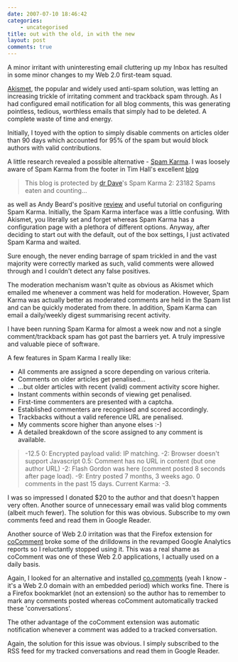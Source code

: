 ```yaml
---
date: 2007-07-10 18:46:42
categories:
    - uncategorised
title: out with the old, in with the new
layout: post
comments: true
---
```

A minor irritant with uninteresting email cluttering up my Inbox has
resulted in some minor changes to my Web 2.0 first-team squad.

[Akismet](http://akismet.com/), the popular and widely used anti-spam
solution, was letting an increasing trickle of irritating comment and
trackback spam through. As I had configured email notification for all
blog comments, this was generating pointless, tedious, worthless emails
that simply had to be deleted. A complete waste of time and energy.

Initially, I toyed with the option to simply disable comments on
articles older than 90 days which accounted for 95% of the spam but
would block authors with valid contributions.

A little research revealed a possible alternative -
[Spam Karma](http://unknowngenius.com/blog/wordpress/spam-karma/). I was
loosely aware of Spam Karma from the footer in Tim Hall's excellent
[blog](http://www.oracle-base.com/blog)

> This blog is protected by
> [dr Dave](http://unknowngenius.com/blog/ "Dave")'s Spam Karma 2: 23182
> Spams eaten and counting...

as well as Andy Beard's positive
[review](http://andybeard.eu/2007/05/akismet-spam-karma.html) and useful
tutorial on configuring Spam Karma.
Initially, the Spam Karma interface was a little confusing. With
Akismet, you literally set and forget whereas Spam Karma has a
configuration page with a plethora of different options. Anyway, after
deciding to start out with the default, out of the box settings, I just
activated Spam Karma and waited.

Sure enough, the never ending barrage of spam trickled in and the vast
majority were correctly marked as such, valid comments were allowed
through and I couldn't detect any false positives.

The moderation mechanism wasn't quite as obvious as Akismet which
emailed me whenever a comment was held for moderation. However, Spam
Karma was actually better as moderated comments are held in the Spam
list and can be quickly moderated from there. In addition, Spam Karma
can email a daily/weekly digest summarising recent activity.

I have been running Spam Karma for almost a week now and not a single
comment/trackback spam has got past the barriers yet. A truly impressive
and valuable piece of software.

A few features in Spam Karma I really like:

-   All comments are assigned a score depending on various criteria.
-   Comments on older articles get penalised...
-   ...but older articles with recent (valid) comment activity score
    higher.
-   Instant comments within seconds of viewing get penalised.
-   First-time commenters are presented with a captcha.
-   Established commenters are recognised and scored accordingly.
-   Trackbacks without a valid reference URL are penalised.
-   My comments score higher than anyone elses :-)
-   A detailed breakdown of the score assigned to any comment is
    available.

> -12.5 
>  0: Encrypted payload valid: IP matching. 
>  -2: Browser doesn't support Javascript 
>  0.5: Comment has no URL in content (but one author URL) 
>  -2: Flash Gordon was here (comment posted 8 seconds after page
> load). 
>  -9: Entry posted 7 months, 3 weeks ago. 0 comments in the past 15
> days. 
>  Current Karma: -3.

I was so impressed I donated $20 to the author and that doesn't happen
very often.  Another source of unnecessary email was valid blog
comments (albeit much fewer). The solution for this was
obvious. Subscribe to my own comments feed and read them in Google
Reader.

Another source of Web 2.0 irritation was that the Firefox extension for
[coComment](http://www.cocomment.com/) broke some of the drilldowns in
the revamped Google Analytics reports so I reluctantly stopped using it.
This was a real shame as coComment was one of these Web 2.0
applications, I actually used on a daily basis.

Again, I looked for an alternative and installed
[co.comments](http://co.mments.com/) (yeah I know - it's a Web 2.0
domain with an embedded period) which works fine. There is a Firefox
bookmarklet (not an extension) so the author has to remember to mark any
comments posted whereas coComment automatically tracked these
'conversations'.

The other advantage of the coComment extension was automatic
notification whenever a comment was added to a tracked conversation.

Again, the solution for this issue was obvious. I simply subscribed to
the RSS feed for my tracked conversations and read them in Google
Reader.
